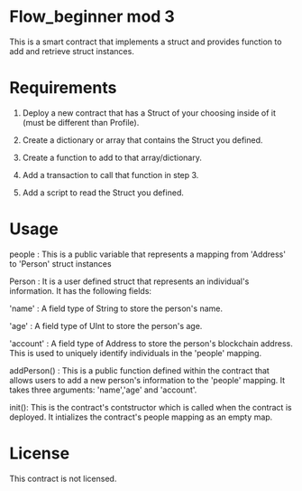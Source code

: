 # Flow_beginner mod 3

This is a smart contract that implements a struct and provides function to add and retrieve struct instances.

# Requirements

1. Deploy a new contract that has a Struct of your choosing inside of it (must be different than Profile).

2. Create a dictionary or array that contains the Struct you defined.

3. Create a function to add to that array/dictionary.

4. Add a transaction to call that function in step 3.

5. Add a script to read the Struct you defined.

# Usage

people : This is a public variable that represents a mapping from 'Address' to 'Person' struct instances

Person : It is a user defined struct that represents an individual's information. It has the following fields:

  'name' : A field type of String to store the person's name.
  
  'age' : A field type of UInt to store the person's age.
  
  'account' : A field type of Address to store the person's blockchain address. This is used to    uniquely identify individuals in the 'people' mapping.

 addPerson() : This is a public function defined within the contract that allows users to add a new person's information to the 'people' mapping. It takes three 
   arguments: 'name','age' and 'account'. 
   
init(): This is the contract's contstructor which is called when the contract is deployed. It intializes the contract's people mapping as an empty map.

# License

This contract is not licensed.





